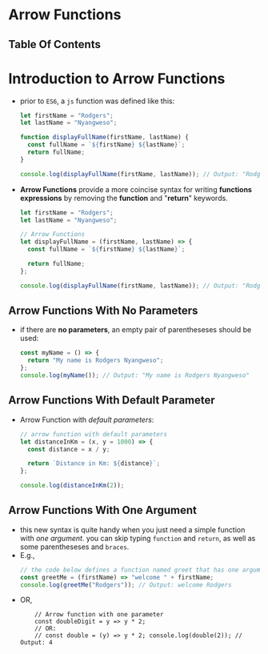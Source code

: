 # Arrow Functions

## Table Of Contents

# Introduction to Arrow Functions

- prior to `ES6`, a `js` function was defined like this:

  ```js
  let firstName = "Rodgers";
  let lastName = "Nyangweso";

  function displayFullName(firstName, lastName) {
    const fullName = `${firstName} ${lastName}`;
    return fullName;
  }

  console.log(displayFullName(firstName, lastName)); // Output: "Rodgers Nyangweso"
  ```

* **Arrow Functions** provide a more coincise syntax for writing **functions expressions** by removing the **function** and "**return**" keywords.

  ```js
  let firstName = "Rodgers";
  let lastName = "Nyangweso";

  // Arrow Functions
  let displayFullName = (firstName, lastName) => {
    const fullName = `${firstName} ${lastName}`;

    return fullName;
  };

  console.log(displayFullName(firstName, lastName)); // Output: "Rodgers Nyangweso"
  ```

## Arrow Functions With No Parameters

- if there are **no parameters**, an empty pair of parentheseses should be used:

  ```js
  const myName = () => {
    return "My name is Rodgers Nyangweso";
  };
  console.log(myName()); // Output: "My name is Rodgers Nyangweso"
  ```

## Arrow Functions With Default Parameter

- Arrow Function with _default parameters_:

  ```js
  // arrow function with default parameters
  let distanceInKm = (x, y = 1000) => {
    const distance = x / y;

    return `Distance in Km: ${distance}`;
  };

  console.log(distanceInKm(2));
  ```

## Arrow Functions With One Argument

- this new syntax is quite handy when you just need a simple function with _one argument_. you can skip typing `function` and `return`, as well as some parentheseses and `braces`.
- E.g.,
  ```js
  // the code below defines a function named greet that has one argument and returns a message
  const greetMe = (firstName) => "welcome " + firstName;
  console.log(greetMe("Rodgers")); // Output: welcome Rodgers
  ```
- OR,
  ```JS
      // Arrow function with one parameter
      const doubleDigit = y => y * 2;
      // OR:
      // const double = (y) => y * 2; console.log(double(2)); // Output: 4
  ```